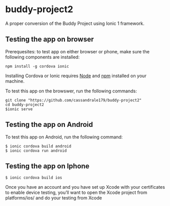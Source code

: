 # buddy-project2

A proper conversion of the Buddy Project using Ionic 1 framework. 

## Testing the app on browser 
Prerequesites: to test app on either browser or phone, make sure the following components are installed: 
```
npm install -g cordova ionic 
```
Installing Cordova or Ionic requires [Node](https://nodejs.org/en/) and [npm](https://www.npmjs.com/) installed on your machine. 

To test this app on the browswer, run the following commands:
```
git clone "https://github.com/cassandrale179/buddy-project2"
cd buddy-project2
$ionic serve
```

## Testing the app on Android

To test this app on Android, run the following command: 
```
$ ionic cordova build android 
$ ionic cordova run android 
```


## Testing the app on Iphone 
```
$ ionic cordova build ios 
```
 Once you have an account and you have set up Xcode with your certificates to enable device testing, you’ll want to open the Xcode project from platforms/ios/ and do your testing from Xcode 
 

